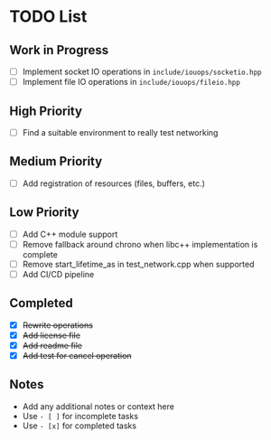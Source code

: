 # TODO List

## Work in Progress
- [ ] Implement socket IO operations in `include/iouops/socketio.hpp`
- [ ] Implement file IO operations in `include/iouops/fileio.hpp`

## High Priority
- [ ] Find a suitable environment to really test networking

## Medium Priority
- [ ] Add registration of resources (files, buffers, etc.)

## Low Priority
- [ ] Add C++ module support
- [ ] Remove fallback around chrono when libc++ implementation is complete
- [ ] Remove start_lifetime_as in test_network.cpp when supported
- [ ] Add CI/CD pipeline

## Completed
- [x] ~~Rewrite operations~~
- [x] ~~Add license file~~
- [x] ~~Add readme file~~
- [x] ~~Add test for cancel operation~~

## Notes
- Add any additional notes or context here
- Use `- [ ]` for incomplete tasks
- Use `- [x]` for completed tasks